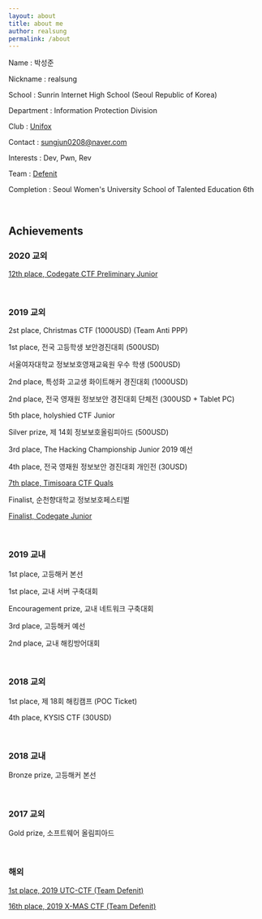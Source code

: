 ```yaml
---
layout: about
title: about me
author: realsung
permalink: /about
---
```


Name : 박성준

Nickname : realsung

School : Sunrin Internet High School (Seoul Republic of Korea)

Department : Information Protection Division

Club : [Unifox](http://unifox.kr)

Contact : sungjun0208@naver.com

Interests : Dev, Pwn, Rev

Team : [Defenit](https://defenit.kr)

Completion : Seoul Women's University School of Talented Education 6th

<br />

## Achievements

### 2020 교외

[12th place, Codegate CTF Preliminary Junior](https://ctftime.org/event/938)

<br />

### 2019 교외

2st place, Christmas CTF (1000USD) (Team Anti PPP)

1st place, 전국 고등학생 보안경진대회 (500USD)

서울여자대학교 정보보호영재교육원 우수 학생 (500USD)

2nd place, 특성화 고교생 화이트해커 경진대회 (1000USD)

2nd place, 전국 영재원 정보보안 경진대회 단체전 (300USD + Tablet PC)

5th place, holyshied CTF Junior

Silver prize, 제 14회 정보보호올림피아드 (500USD)

3rd place, The Hacking Championship Junior 2019 예선

4th place, 전국 영재원 정보보안 경진대회 개인전 (30USD)

[7th place, Timisoara CTF Quals](https://ctftime.org/event/880)

Finalist, 순천향대학교 정보보호페스티벌

[Finalist, Codegate Junior](https://ctftime.org/event/719)

<br />

### 2019 교내

1st place, 고등해커 본선

1st place, 교내 서버 구축대회

Encouragement prize, 교내 네트워크 구축대회

3rd place, 고등해커 예선

2nd place, 교내 해킹방어대회

<br />

### 2018 교외

1st place, 제 18회 해킹캠프 (POC Ticket)

4th place, KYSIS CTF (30USD)

<br />

### 2018 교내

Bronze prize, 고등해커 본선

<br />

### 2017 교외

Gold prize, 소프트웨어 올림피아드 

<br />

### 해외

[1st place, 2019 UTC-CTF (Team Defenit)](https://ctftime.org/event/948)

[16th place, 2019 X-MAS CTF (Team Defenit)](https://ctftime.org/event/926)

